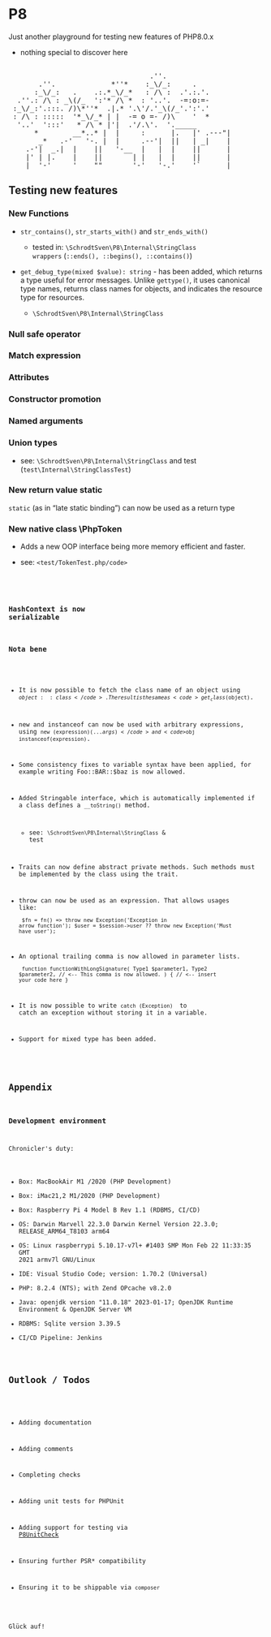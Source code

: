# P8
Just another playground for testing new features of PHP8.0.x 
- nothing special to discover here   

<pre>

                                 .''.
       .''.             *''*    :_\/_:     .
      :_\/_:   .    .:.*_\/_*   : /\ :  .'.:.'.
  .''.: /\ : _\(/_  ':'* /\ *  : '..'.  -=:o:=-
 :_\/_:'.:::. /)\*''*  .|.* '.\'/.'_\(/_'.':'.'
 : /\ : :::::  '*_\/_* | |  -= o =- /)\    '  *
  '..'  ':::'   * /\ * |'|  .'/.\'.  '._____
      *        __*..* |  |     :      |.   |' .---"|
       _*   .-'   '-. |  |     .--'|  ||   | _|    |
    .-'|  _.|  |    ||   '-__  |   |  |    ||      |
    |' | |.    |    ||       | |   |  |    ||      |
 ___|  '-'     '    ""       '-'   '-.'    '`      |____    
</pre>

## Testing new features

### New Functions

- <code>str_contains()</code>, <code>str_starts_with()</code> and <code>str_ends_with()</code> 
     - tested in: <code>\SchrodtSven\P8\Internal\StringClass wrappers</code> (<code>::ends(), ::begins(), ::contains()</code>)

-  <code>get_debug_type(mixed $value): string</code> - has been added, which returns a type useful for error messages. Unlike <code>gettype()</code>, it uses canonical type names, returns class names for objects, and indicates the resource type for resources.
    - <code>\SchrodtSven\P8\Internal\StringClass</code>

### Null safe operator

### Match expression

### Attributes

### Constructor promotion

### Named arguments

### Union types 

 - see: <code>\SchrodtSven\P8\Internal\StringClass</code> and test (<code>test\Internal\StringClassTest</code>)

### New return value static

<code>static</code> (as in “late static binding”) can now be used as a return type

### New native class \PhpToken

-  Adds a new OOP interface being more memory efficient and faster. 

  - see: <code><test/TokenTest.php/code>

### HashContext is now serializable



### Nota bene 



 - It is now possible to fetch the class name of an object using <code>$object::class</code>. The result is the same as <code>get_class($object)</code>.

 - new and instanceof can now be used with arbitrary expressions, using <code>new (expression)(...$args)</code> and <code>$obj instanceof(expression)</code>.

 - Some consistency fixes to variable syntax have been applied, for example writing Foo::BAR::$baz is now allowed.

 - Added Stringable interface, which is automatically implemented if a class defines a <code>__toString()</code> method.
    - see: <code>\SchrodtSven\P8\Internal\StringClass</code> & test

 - Traits can now define abstract private methods. Such methods must be implemented by the class using the trait.

 - throw can now be used as an expression. That allows usages like:<code><pre>
    $fn = fn() => throw new Exception('Exception in arrow function');
    $user = $session->user ?? throw new Exception('Must have user');
    </pre></code>

-  An optional trailing comma is now allowed in parameter lists.
<code><pre>
    function functionWithLongSignature(
       Type1 $parameter1,
       Type2 $parameter2, // <-- This comma is now allowed.
    ) 
    {
        // <-- insert your code here
    }
</pre></code>

- It is now possible to write <code>catch (Exception) </code> to catch an exception without storing it in a variable.

- Support for mixed type has been added.

## Appendix

### Development environment 

 Chronicler's duty: 

 - Box: MacBookAir M1 /2020 (PHP Development)
 - Box: iMac21,2 M1/2020 (PHP Development)
 - Box: Raspberry Pi 4 Model B Rev 1.1 (RDBMS, CI/CD)
 - OS: Darwin Marvell 22.3.0 Darwin Kernel Version 22.3.0; RELEASE_ARM64_T8103 arm64
 - OS: Linux raspberrypi 5.10.17-v7l+ #1403 SMP Mon Feb 22 11:33:35 GMT 2021 armv7l GNU/Linux
 - IDE: Visual Studio Code; version: 1.70.2 (Universal)
 - PHP: 8.2.4 (NTS); with Zend OPcache v8.2.0
 - Java: openjdk version "11.0.18" 2023-01-17; OpenJDK Runtime Environment  & OpenJDK Server VM
 - RDBMS: Sqlite version 3.39.5
 - CI/CD Pipeline: Jenkins 

## Outlook / Todos
 
  - Adding documentation 
  - Adding comments 
  - Completing checks
  - Adding unit tests for PHPUnit 
  - Adding support for testing via <a href="https://github.com/SchrodtSven/P8Unitcheck">P8UnitCheck</a>
  
  - Ensuring further PSR* compatibility
  - Ensuring it to be shippable via <code>composer</code>


 Glück auf! 
